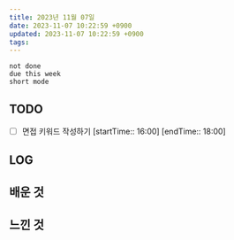 ```yaml
---
title: 2023년 11월 07일
date: 2023-11-07 10:22:59 +0900
updated: 2023-11-07 10:22:59 +0900
tags: 
---
```


```tasks
not done 
due this week
short mode
```

## TODO
- [ ] 면접 키워드 작성하기 [startTime:: 16:00] [endTime:: 18:00]

## LOG

## 배운 것

## 느낀 것